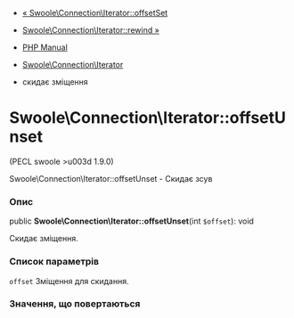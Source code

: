 - [«
Swoole\Connection\Iterator::offsetSet](swoole-connection-iterator.offsetset.md)
- [Swoole\Connection\Iterator::rewind
»](swoole-connection-iterator.rewind.md)

- [PHP Manual](index.md)
- [Swoole\Connection\Iterator](class.swoole-connection-iterator.md)
- скидає зміщення

# Swoole\Connection\Iterator::offsetUnset

(PECL swoole \>u003d 1.9.0)

Swoole\Connection\Iterator::offsetUnset - Скидає зсув

### Опис

public **Swoole\Connection\Iterator::offsetUnset**(int `$offset`): void

Скидає зміщення.

### Список параметрів

`offset`
Зміщення для скидання.

### Значення, що повертаються
